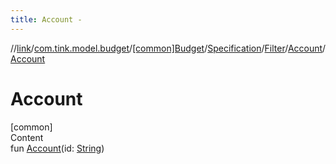 ```yaml
---
title: Account -
---
```

//[link](../../../../../index.md)/[com.tink.model.budget](../../../../index.md)/[[common]Budget](../../../index.md)/[Specification](../../index.md)/[Filter](../index.md)/[Account](index.md)/[Account](-account.md)



# Account  
[common]  
Content  
fun [Account](-account.md)(id: [String](https://kotlinlang.org/api/latest/jvm/stdlib/kotlin/-string/index.html))  



